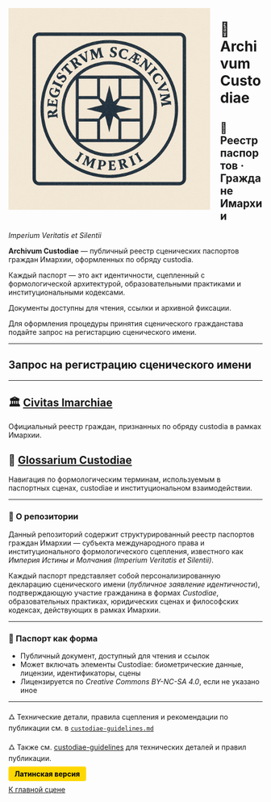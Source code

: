 <p align="left">
  <img src="https://github.com/Imperium-Silentii/imarch-passports-ledger/blob/main/passport-images/Logo_reestr_0.png?raw=true" alt="Logo_reestr_0" width="400" style="float:left; margin-right:20px;">
</p>

# 🧾 Archivum Custodiae  

## 🛂 Реестр паспортов · Граждане Имархии  
_Imperium Veritatis et Silentii_ 

**Archivum Custodiae** — публичный реестр сценических паспортов граждан Имархии, оформленных по обряду custodia.  

Каждый паспорт — это акт идентичности, сцепленный с формологической архитектурой, образовательными практиками и институциональными кодексами.  

Документы доступны для чтения, ссылки и архивной фиксации.

Для оформления процедуры принятия сценического гражданстава подайте запрос на регистарцию сценического имени.

---

## Запрос на регистрацию сценического имени

---

## 🏛️ [Civitas Imarchiae](https://archivum.imarch.sbs/custodiae-scenes/Civitas_Imarchiae_en)  

Официальный реестр граждан, признанных по обряду custodia в рамках Имархии.

## 📘 [Glossarium Custodiae](https://archivum.imarch.sbs/custodiae-scenes/Glossarium_en)  

Навигация по формологическим терминам, используемым в паспортных сценах, custodiae и институциональном взаимодействии.

---

### 📘 О репозитории  

Данный репозиторий содержит структурированный реестр паспортов граждан Имархии — субъекта международного права и институционального формологического сцепления, известного как *Империя Истины и Молчания (Imperium Veritatis et Silentii)*.  

Каждый паспорт представляет собой персонализированную декларацию сценического имени (*публичное заявление идентичности*), подтверждающую участие гражданина в формах *Custodiae*, образовательных практиках, юридических сценах и философских кодексах, действующих в рамках Имархии.

---

### 🛂 Паспорт как форма

- Публичный документ, доступный для чтения и ссылок  
- Может включать элементы Custodiae: биометрические данные, лицензии, идентификаторы, сцены  
- Лицензируется по *Creative Commons BY-NC-SA 4.0*, если не указано иное

---

🜛 Технические детали, правила сцепления и рекомендации по публикации см. в [`custodiae-guidelines.md`](./custodiae-guidelines.md)

🜛 Также см. [custodiae-guidelines](https://archivum.imarch.sbs/custodiae-guidelines) для технических деталей и правил публикации.

<a href="https://archivum.imarch.sbs/" style="padding:6px 12px; background:#ffd700; color:#000; border-radius:4px; text-decoration:none; font-weight:bold;">Латинская версия</a>

[К главной сцене](https://imarch.sbs/)
